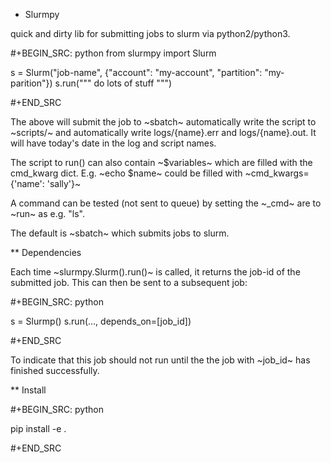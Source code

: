 * Slurmpy

quick and dirty lib for submitting jobs to slurm via python2/python3.

#+BEGIN_SRC: python
from slurmpy import Slurm

s = Slurm("job-name", {"account": "my-account", "partition": "my-parition"})
s.run("""
do
lots
of
stuff
""")

#+END_SRC

The above will submit the job to ~sbatch~ automatically write the
script to ~scripts/~ and automatically write logs/{name}.err and
logs/{name}.out. It will have today's date in the log and script
names.

The script to run() can also contain ~$variables~ which are filled
with the cmd_kwarg dict.  E.g. ~echo $name~ could be filled with
~cmd_kwargs={'name': 'sally'}~

A command can be tested (not sent to queue) by setting the ~_cmd~ are
to ~run~ as e.g. "ls".

The default is ~sbatch~ which submits jobs to slurm.

** Dependencies


Each time ~slurmpy.Slurm().run()~ is called, it returns the job-id of
the submitted job. This can then be sent to a subsequent job:

#+BEGIN_SRC: python

s = Slurmp()
s.run(..., depends_on=[job_id])

#+END_SRC

To indicate that this job should not run until the the job with
~job_id~ has finished successfully.

** Install

#+BEGIN_SRC: python

pip install -e .

#+END_SRC
